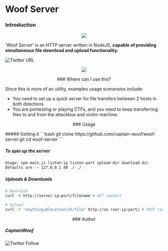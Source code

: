 # Woof Server

### Introduction

<p align="center">
<img src="https://drive.google.com/uc?export=download&id=1ZDQcVVRJ-7yRoYiXVZnti6GwhdEzQX15">
</p>

'Woof Server' is an HTTP server written in NodeJS, **capable of providing simultaneous file download and upload functionality.**

![Twitter URL](https://img.shields.io/twitter/url?style=social&url=https%3A%2F%2Fgithub.com%2Fcaptain-woof%2Fwoof-server)


<p align="center">
<img src="https://drive.google.com/uc?export=download&id=127mIT2xw9OPr01EQgpf9nZvtMqShaq8-">
</p>

<p align="center">
### Where can I use this?
</p>

Since this is more of an utility, examples usage sceneraios include:

- You need to set up a quick server for file transfers between 2 hosts in both directions
- You are pentesting or playing CTFs, and you need to keep transferring files to and from the attackbox and victim machine.

<p align="center">
### Usage
</p>
##### Getting it
```bash
git clone https://github.com/captain-woof/woof-server.git
cd woof-server
```

##### To spin up the server
```bash
Usage: npm main.js listen-ip listen-port upload-dir download-dir
Defaults are -> 127.0.0.1 80 ./ ./
```

##### Uploads & Downloads

```bash
# Download
curl -O http://server-ip:port/filename # GET request

# Upload
curl -F "anything=@location/of/file" http://se rver-ip:port/ # POST request
```

<p align="center">
### Author
</p>

##### CaptainWoof

![Twitter Follow](https://img.shields.io/twitter/follow/realCaptainWoof)
